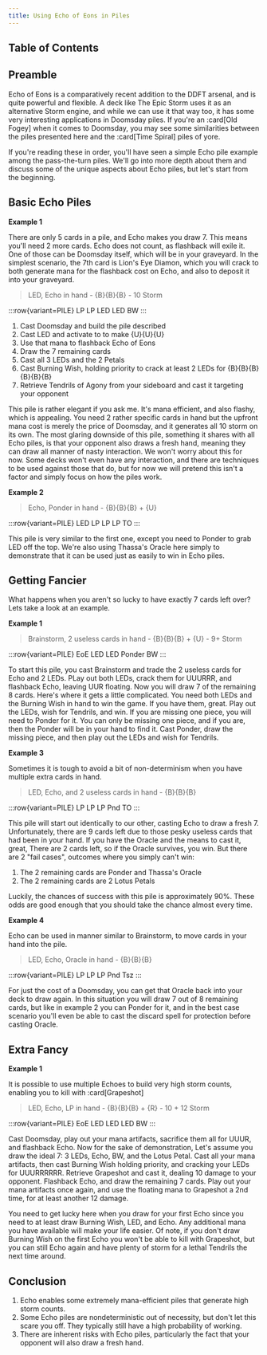 ```yaml
---
title: Using Echo of Eons in Piles
---
```


## Table of Contents

## Preamble

Echo of Eons is a comparatively recent addition to the DDFT arsenal, and is
quite powerful and flexible. A deck like The Epic Storm uses it as an
alternative Storm engine, and while we can use it that way too, it has some very
interesting applications in Doomsday piles. If you're an :card[Old Fogey] when
it comes to Doomsday, you may see some similarities between the piles presented
here and the :card[Time Spiral] piles of yore.

If you're reading these in order, you'll have seen a simple Echo pile example
among the pass-the-turn piles. We'll go into more depth about them and discuss
some of the unique aspects about Echo piles, but let's start from the beginning.

## Basic Echo Piles

**Example 1**

There are only 5 cards in a pile, and Echo makes you draw 7. This means you'll
need 2 more cards. Echo does not count, as flashback will exile it. One of those
can be Doomsday itself, which will be in your graveyard. In the simplest
scenario, the 7th card is Lion's Eye Diamon, which you will crack to both
generate mana for the flashback cost on Echo, and also to deposit it into your
graveyard.

> LED, Echo in hand - {B}{B}{B} - 10 Storm

:::row{variant=PILE}
LP
LP
LED
LED
BW
:::

1. Cast Doomsday and build the pile described
1. Cast LED and activate to to make {U}{U}{U}
1. Use that mana to flashback Echo of Eons
1. Draw the 7 remaining cards
1. Cast all 3 LEDs and the 2 Petals
1. Cast Burning Wish, holding priority to crack at least 2 LEDs for
   {B}{B}{B}{B}{B}{B}
1. Retrieve Tendrils of Agony from your sideboard and cast it targeting your
   opponent

This pile is rather elegant if you ask me. It's mana efficient, and also flashy,
which is appealing. You need 2 rather specific cards in hand but the upfront
mana cost is merely the price of Doomsday, and it generates all 10 storm on its
own. The most glaring downside of this pile, something it shares with all Echo
piles, is that your opponent also draws a fresh hand, meaning they can draw all
manner of nasty interaction. We won't worry about this for now. Some decks won't
even have any interaction, and there are techniques to be used against those
that do, but for now we will pretend this isn't a factor and simply focus on how
the piles work.

**Example 2**

> Echo, Ponder in hand - {B}{B}{B} + {U}

:::row{variant=PILE}
LED
LP
LP
LP
TO
:::

This pile is very similar to the first one, except you need to Ponder to grab
LED off the top. We're also using Thassa's Oracle here simply to demonstrate
that it can be used just as easily to win in Echo piles.

## Getting Fancier

What happens when you aren't so lucky to have exactly 7 cards left over? Lets
take a look at an example.

**Example 1**

> Brainstorm, 2 useless cards in hand - {B}{B}{B} + {U} - 9+ Storm

:::row{variant=PILE}
EoE
LED
LED
Ponder
BW
:::

To start this pile, you cast Brainstorm and trade the 2 useless cards for Echo
and 2 LEDs. PLay out both LEDs, crack them for UUURRR, and flashback Echo,
leaving UUR floating. Now you will draw 7 of the remaining 8 cards. Here's where
it gets a little complicated. You need both LEDs and the Burning Wish in hand to
win the game. If you have them, great. Play out the LEDs, wish for Tendrils, and
win. If you are missing one piece, you will need to Ponder for it. You can only
be missing one piece, and if you are, then the Ponder will be in your hand to
find it. Cast Ponder, draw the missing piece, and then play out the LEDs and
wish for Tendrils.

**Example 3**

Sometimes it is tough to avoid a bit of non-determinism when you have multiple
extra cards in hand.

> LED, Echo, and 2 useless cards in hand - {B}{B}{B}

:::row{variant=PILE}
LP
LP
LP
Pnd
TO
:::

This pile will start out identically to our other, casting Echo to draw a
fresh 7. Unfortunately, there are 9 cards left due to those pesky useless cards
that had been in your hand. If you have the Oracle and the means to cast it,
great, There are 2 cards left, so if the Oracle survives, you win. But there are
2 "fail cases", outcomes where you simply can't win:

1. The 2 remaining cards are Ponder and Thassa's Oracle
1. The 2 remaining cards are 2 Lotus Petals

Luckily, the chances of success with this pile is approximately 90%. These odds
are good enough that you should take the chance almost every time.

**Example 4**

Echo can be used in manner similar to Brainstorm, to move cards in your hand
into the pile.

> LED, Echo, Oracle in hand - {B}{B}{B}

:::row{variant=PILE}
LP
LP
LP
Pnd
Tsz
:::

For just the cost of a Doomsday, you can get that Oracle back into your deck to
draw again. In this situation you will draw 7 out of 8 remaining cards, but like
in example 2 you can Ponder for it, and in the best case scenario you'll even be
able to cast the discard spell for protection before casting Oracle.

## Extra Fancy

**Example 1**

It is possible to use multiple Echoes to build very high storm counts, enabling
you to kill with :card[Grapeshot]

> LED, Echo, LP in hand - {B}{B}{B} + {R} - 10 + 12 Storm

:::row{variant=PILE}
EoE
LED
LED
LED
BW
:::

Cast Doomsday, play out your mana artifacts, sacrifice them all for UUUR, and
flashback Echo. Now for the sake of demonstration, Let's assume you draw the
ideal 7: 3 LEDs, Echo, BW, and the Lotus Petal. Cast all your mana artifacts,
then cast Burning Wish holding priority, and cracking your LEDs for UUURRRRRR.
Retrieve Grapeshot and cast it, dealing 10 damage to your opponent. Flashback
Echo, and draw the remaining 7 cards. Play out your mana artifacts once again,
and use the floating mana to Grapeshot a 2nd time, for at least another 12
damage.

You need to get lucky here when you draw for your first Echo since you need to
at least draw Burning Wish, LED, and Echo. Any additional mana you have
available will make your life easier. Of note, if you don't draw Burning Wish on
the first Echo you won't be able to kill with Grapeshot, but you can still Echo
again and have plenty of storm for a lethal Tendrils the next time around.

## Conclusion

1. Echo enables some extremely mana-efficient piles that generate high storm
   counts.
1. Some Echo piles are nondeterministic out of necessity, but don't let this
   scare you off. They typically still have a high probability of working.
1. There are inherent risks with Echo piles, particularly the fact that your
   opponent will also draw a fresh hand.
